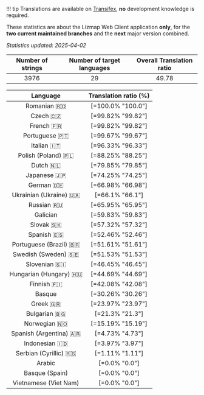 <!--
DO NOT EDIT THIS FILE DIRECTLY.
It is generated automatically by transifex_stats.py in the scripts folder.
-->

!!! tip
    Translations are available on [Transifex](https://www.transifex.com/3liz-1/lizmap-locales/), **no** development
    knowledge is required.

These statistics are about the Lizmap Web Client application **only**, for the **two current
maintained branches** and the **next** major version combined.

*Statistics updated: 2025-04-02*

| Number of strings | Number of target languages | Overall Translation ratio |
|:-:|:-:|:-:|
3976|29|49.78

| Language | Translation ratio (%) |
|:-:|:-:|
Romanian 🇷🇴 |[=100.0% "100.0"]|
Czech 🇨🇿 |[=99.82% "99.82"]|
French 🇫🇷 |[=99.82% "99.82"]|
Portuguese 🇵🇹 |[=99.67% "99.67"]|
Italian 🇮🇹 |[=96.33% "96.33"]|
Polish (Poland) 🇵🇱 |[=88.25% "88.25"]|
Dutch 🇳🇱 |[=79.85% "79.85"]|
Japanese 🇯🇵 |[=74.25% "74.25"]|
German 🇩🇪 |[=66.98% "66.98"]|
Ukrainian (Ukraine) 🇺🇦 |[=66.1% "66.1"]|
Russian 🇷🇺 |[=65.95% "65.95"]|
Galician  |[=59.83% "59.83"]|
Slovak 🇸🇰 |[=57.32% "57.32"]|
Spanish 🇪🇸 |[=52.46% "52.46"]|
Portuguese (Brazil) 🇧🇷 |[=51.61% "51.61"]|
Swedish (Sweden) 🇸🇪 |[=51.53% "51.53"]|
Slovenian 🇸🇮 |[=46.45% "46.45"]|
Hungarian (Hungary) 🇭🇺 |[=44.69% "44.69"]|
Finnish 🇫🇮 |[=42.08% "42.08"]|
Basque  |[=30.26% "30.26"]|
Greek 🇬🇷 |[=23.97% "23.97"]|
Bulgarian 🇧🇬 |[=21.3% "21.3"]|
Norwegian 🇳🇴 |[=15.19% "15.19"]|
Spanish (Argentina) 🇦🇷 |[=4.73% "4.73"]|
Indonesian 🇮🇩 |[=3.97% "3.97"]|
Serbian (Cyrillic) 🇷🇸 |[=1.11% "1.11"]|
Arabic  |[=0.0% "0.0"]|
Basque (Spain)  |[=0.0% "0.0"]|
Vietnamese (Viet Nam)  |[=0.0% "0.0"]|

